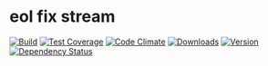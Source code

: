# eol fix stream

[![Build][1]][2]
[![Test Coverage][3]][4]
[![Code Climate][5]][6]
[![Downloads][7]][8]
[![Version][9]][8]
[![Dependency Status][10]][11]

[1]: https://travis-ci.org/catdad/eol-fix-stream.svg?branch=master
[2]: https://travis-ci.org/catdad/eol-fix-stream

[3]: https://codeclimate.com/github/catdad/eol-fix-stream/badges/coverage.svg
[4]: https://codeclimate.com/github/catdad/eol-fix-stream/coverage

[5]: https://codeclimate.com/github/catdad/eol-fix-stream/badges/gpa.svg
[6]: https://codeclimate.com/github/catdad/eol-fix-stream

[7]: https://img.shields.io/npm/dm/eol-fix-stream.svg
[8]: https://www.npmjs.com/package/eol-fix-stream
[9]: https://img.shields.io/npm/v/eol-fix-stream.svg

[10]: https://david-dm.org/catdad/eol-fix-stream.svg
[11]: https://david-dm.org/catdad/eol-fix-stream

